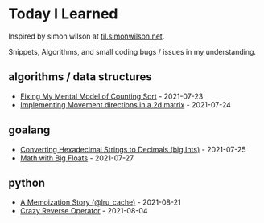 # Today I Learned

Inspired by simon wilson at [til.simonwilson.net](https://til.simonwillison.net/).

Snippets, Algorithms, and small coding bugs / issues in my understanding.

## algorithms / data structures
- [Fixing My Mental Model of Counting Sort](algorithms/count-sort-implementation.md) - 2021-07-23
- [Implementing Movement directions in a 2d matrix](algorithms/directions-on-2d-matrix.md) - 2021-07-24

## goalang
- [Converting Hexadecimal Strings to Decimals (big.Ints)](golang/converting-hexadecimal-strings-to-ints.md) - 2021-07-25
- [Math with Big Floats](golang/math-with-big-floats.md) - 2021-07-27

## python
- [A Memoization Story (@lru_cache)](python/a-memoization-story.md) - 2021-08-21
- [Crazy Reverse Operator](python/crazy-reverse-operator.md) - 2021-08-04